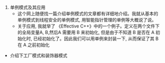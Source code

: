 1. 单例模式及其应用
    - 这个网上随便找一篇介绍单例模式的文章都有详细地介绍。我就从基本的单例模式到线程安全的单例模式, 用智能指针管理的单例等大概说了说。
    - 关于应用, 我就举了 《Effective C++》中的一个例子。定义在两个文件下的全局变量A, B,然后A 需要用 B 来初始化, 但是由于不知道 B 是否在 A 初始化时, 已经初始化了。因此我们可以用单例来封装一下, 从而保证了其 B 在 A 之前初始化

- 介绍下工厂模式和装饰器模式